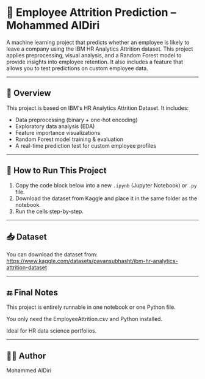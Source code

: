 # 🧠 Employee Attrition Prediction – Mohammed AlDiri

A machine learning project that predicts whether an employee is likely to leave a company using the IBM HR Analytics Attrition dataset. This project applies preprocessing, visual analysis, and a Random Forest model to provide insights into employee retention. It also includes a feature that allows you to test predictions on custom employee data.

---

## 📌 Overview

This project is based on IBM's HR Analytics Attrition Dataset. It includes:

- Data preprocessing (binary + one-hot encoding)
- Exploratory data analysis (EDA)
- Feature importance visualizations
- Random Forest model training & evaluation
- A real-time prediction test for custom employee profiles

---

## 🚀 How to Run This Project

1. Copy the code block below into a new `.ipynb` (Jupyter Notebook) or `.py` file.
2. Download the dataset from Kaggle and place it in the same folder as the notebook.
3. Run the cells step-by-step.

---

## 📥 Dataset

You can download the dataset from:
https://www.kaggle.com/datasets/pavansubhasht/ibm-hr-analytics-attrition-dataset

--- 

## 🔚 Final Notes

This project is entirely runnable in one notebook or one Python file.

You only need the EmployeeAttrition.csv and Python installed.

Ideal for HR data science portfolios. 

--- 

## 👨‍💻 Author

Mohammed AlDiri

